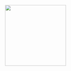 <div id="header" align="center">   
    <img src="https://media.giphy.com/media/v1.Y2lkPTc5MGI3NjExdnphMDUxbjJiaHBhNG1xbDc1NXZ0aGk2ZGtpZnRsc2FiNXp1NW1vZiZlcD12MV9pbnRlcm5hbF9naWZfYnlfaWQmY3Q9Zw/L1R1tvI9svkIWwpVYr/giphy.gif" width="200"/>
</div>
